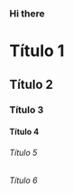 ### Hi there

<!-- Cabeçalho -->

# Título 1
## Título 2
### Título 3
#### Título 4
###### Título 5
###### Título 6

<!-- *italico" ou _italico_
    **negrito** ou __negrito__

    ___negrito e italico___

    - Lista 1
    - Lista 2
      - Sublista


>




- 👋 Hi, I’m @raamomm
- 👀 I’m interested in ...
- 🌱 I’m currently learning ...
- 💞️ I’m looking to collaborate on ...
- 📫 How to reach me ...
- 😄 Pronouns: ...
- ⚡ Fun fact: ...

<!---
raamomm/raamomm is a ✨ special ✨ repository because its `README.md` (this file) appears on your GitHub profile.
You can click the Preview link to take a look at your changes.
--->
